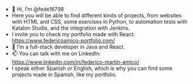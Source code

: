 - 👋 Hi, I’m @fede16798
- Here you will be able to find different kinds of projects, from websites with HTML and CSS, some exercises in Python, to automation tests with Katalon Studio, and the integration with Jenkins.
- I invite you to check my portfolio made with React: https://www.federicoamico-portfolio.com/ 
- 🌱 I’m a full-stack developer in Java and React. 
- 📫 You can talk with me on LinkedIn: https://www.linkedin.com/in/federico-martin-amico/
- I speak either Spanish or English, which is why you can find some projects made in Spanish, like my portfolio.
<!---
fede16798/fede16798 is a ✨ special ✨ repository because its `README.md` (this file) appears on your GitHub profile.
You can click the Preview link to take a look at your changes.
--->
